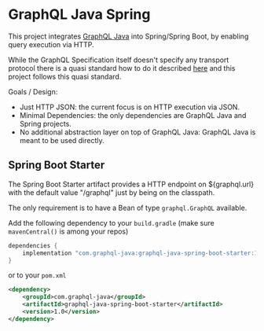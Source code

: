 # GraphQL Java Spring


This project integrates [GraphQL Java](https://github.com/graphql-java/graphql-java) into Spring/Spring Boot, by enabling query execution via HTTP.

While the GraphQL Specification itself doesn't specify any transport protocol there is a quasi standard how to do it described 
[here](https://graphql.org/learn/serving-over-http/) and this project follows this quasi standard.

Goals / Design:

- Just HTTP JSON: the current focus is on HTTP execution via JSON.
- Minimal Dependencies: the only dependencies are GraphQL Java and Spring projects.
- No additional abstraction layer on top of GraphQL Java: GraphQL Java is meant to be used directly. 



## Spring Boot Starter

The Spring Boot Starter artifact provides a HTTP endpoint on ${graphql.url} with the default value "/graphql" just by being on the classpath.

The only requirement is to have a Bean of type `graphql.GraphQL` available.

Add the following dependency to your `build.gradle` (make sure `mavenCentral()` is among your repos)

```groovy
dependencies {
    implementation "com.graphql-java:graphql-java-spring-boot-starter:1.0"
}

```

or to your `pom.xml`

```xml
<dependency>
    <groupId>com.graphql-java</groupId>
    <artifactId>graphql-java-spring-boot-starter</artifactId>
    <version>1.0</version>
</dependency>

```

